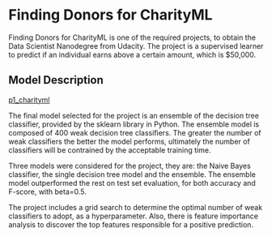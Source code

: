 # Finding Donors for CharityML

Finding Donors for CharityML is one of the required projects, to obtain the Data Scientist Nanodegree from Udacity. 
The project is a supervised learner to predict if an individual earns above a certain amount, which is $50,000.  

## Model Description
[p1_charityml](https://github.com/itoro-michael/finding_donors_for_CharityML/tree/master/p1_charityml)

The final model selected for the project is an ensemble of the decision tree classifier, 
provided by the sklearn library in Python. The ensemble model is composed of 400 weak decision tree classifiers. 
The greater the number of weak classifiers the better the model performs, ultimately the number of classifiers will be 
contrained by the acceptable training time. 

Three models were considered for the project, they are: the Naive Bayes classifier, the single decision tree model and 
the ensemble. The ensemble model outperformed the rest on test set evaluation, for both accuracy and F-score, with beta=0.5. 

The project includes a grid search to determine the optimal number of weak classifiers to adopt, as a hyperparameter. 
Also, there is feature importance analysis to discover the top features responsible for a positive prediction. 